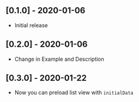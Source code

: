 ## [0.1.0] - 2020-01-06

- Initial release

## [0.2.0] - 2020-01-06

- Change in Example and Description

## [0.3.0] - 2020-01-22

- Now you can preload list view with `initialData`
